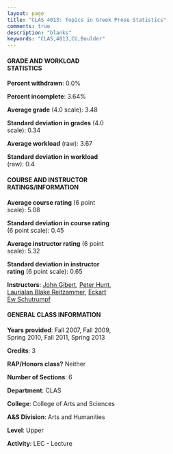 ```yaml
---
layout: page
title: "CLAS 4013: Topics in Greek Prose Statistics"
comments: true
description: "blanks"
keywords: "CLAS,4013,CU,Boulder"
---
```

<head>
<script src="https://ajax.googleapis.com/ajax/libs/jquery/2.1.3/jquery.min.js"></script>
<script src="https://dl.dropboxusercontent.com/s/pc42nxpaw1ea4o9/highcharts.js?dl=0"></script>
<!-- <script src="../assets/js/highcharts.js"></script> -->
<style type="text/css">@font-face {
	font-family: "Bebas Neue";
	src: url(https://www.filehosting.org/file/details/544349/BebasNeue Regular.otf) format("opentype");
	}
	h1.Bebas { 
		font-family: "Bebas Neue", Verdana, Tahoma;
	}
</style>
</head>
<body>
	<div id="container" style="float: right; width: 45%; height: 88%; margin-left: 2.5%; margin-right: 2.5%;"></div>
	<script language="JavaScript">
		$(document).ready(function() {
		var chart = {type: 'column'};
		var title = {text: 'Grade Distribution'};
		var xAxis = {categories: ['A','B','C','D','F'],crosshair: true};
		var yAxis = {min: 0,title: {text: 'Percentage'}};
		var tooltip = {headerFormat: '<center><b><span style="font-size:20px">{point.key}</span></b></center>',
		               pointFormat: '<td style="padding:0"><b>{point.y:.1f}%</b></td>',
		               footerFormat: '</table>',shared: true,useHTML: true};
		var plotOptions = {column: {pointPadding: 0.0,borderWidth: 0}};  
		var credits = {enabled: false};var series= [{name: 'Percent',data: [69.52,23.48,1.19,0.0,5.81,]}];
		var json = {};
		json.chart = chart;
		json.title = title;
		json.tooltip = tooltip;
		json.xAxis = xAxis;
		json.yAxis = yAxis;  
		json.series = series;
		json.plotOptions = plotOptions;  
		json.credits = credits;
		$('#container').highcharts(json);
	});
	</script>
</body>
			   
#### GRADE AND WORKLOAD STATISTICS

**Percent withdrawn**: 0.0%

**Percent incomplete**: 3.64%

**Average grade** (4.0 scale): 3.48

**Standard deviation in grades** (4.0 scale): 0.34

**Average workload** (raw): 3.67

**Standard deviation in workload** (raw): 0.4

#### COURSE AND INSTRUCTOR RATINGS/INFORMATION

**Average course rating** (6 point scale): 5.08

**Standard deviation in course rating** (6 point scale): 0.45

**Average instructor rating** (6 point scale): 5.32

**Standard deviation in instructor rating** (6 point scale): 0.65

**Instructors**: <a href='../../instructors/John_Gibert'>John Gibert</a>, <a href='../../instructors/Peter_Hunt'>Peter Hunt</a>, <a href='../../instructors/Laurialan_Blake_Reitzammer'>Laurialan Blake Reitzammer</a>, <a href='../../instructors/Eckart_Ew_Schutrumpf'>Eckart Ew Schutrumpf</a>

#### GENERAL CLASS INFORMATION

**Years provided**: Fall 2007, Fall 2009, Spring 2010, Fall 2011, Spring 2013

**Credits**: 3

**RAP/Honors class?** Neither

**Number of Sections**: 6

**Department**: CLAS

**College**: College of Arts and Sciences

**A&S Division**: Arts and Humanities

**Level**: Upper

**Activity**: LEC - Lecture
